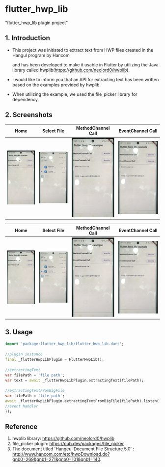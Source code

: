 # flutter_hwp_lib

"flutter_hwp_lib plugin project"

## 1. Introduction

* This project was initiated to extract text from HWP files created in the Hangul program by Hancom 
  
  and has been developed to make it usable in Flutter by utilizing the Java library called hwplib(https://github.com/neolord0/hwplib).


* I would like to inform you that an API for extracting text has been written based on the examples provided by hwplib.

 
* When utilizing the example, we used the file_picker library for dependency.



## 2. Screenshots


| Home                                            | Select File                                           | MethodChannel Call                                     | EventChannel Call                                     |
|-------------------------------------------------|-------------------------------------------------------|--------------------------------------------------------|-------------------------------------------------------|
| <img src="./screenshots/home.jpeg" width="200"> | <img src="./screenshots/fileSelect.jpeg" width="200"> | <img src="./screenshots/method_call.jpeg" width="200"> | <img src="./screenshots/event_call.jpeg" width="200"> |



| Home                           | Select File                                 | MethodChannel Call                | EventChannel Call             |
|--------------------------------|---------------------------------------------|-----------------------------------|--------------------------------|
| <img src="screenshots/home.jpeg" width="200"> | <img src="screenshots/fileSelect.jpeg" width="200"> | <img src="screenshots/method_call.jpeg" width="200"> | <img src="screenshots/event_call.jpeg" width="200"> |



## 3. Usage
```dart
import 'package:flutter_hwp_lib/flutter_hwp_lib.dart';

//plugin instance 
final _flutterHwpLibPlugin = FlutterHwpLib();

//extractingText
var filePath = 'file path';
var text = await _flutterHwpLibPlugin.extractingText(filePath);

//extractingTextFromBigFile
var filePath = 'file path';
await _flutterHwpLibPlugin.extractingTextFromBigFile(filePath).listen((event) {
//event handler
});
```

## Reference
1. hwplib library: https://github.com/neolord0/hwplib
2. file_picker plugin: https://pub.dev/packages/file_picker
3. The document titled 'Hangeul Document File Structure 5.0' 
   : http://www.hancom.com/etc/hwpDownload.do?gnb0=269&gnb1=271&gnb0=101&gnb1=140.
